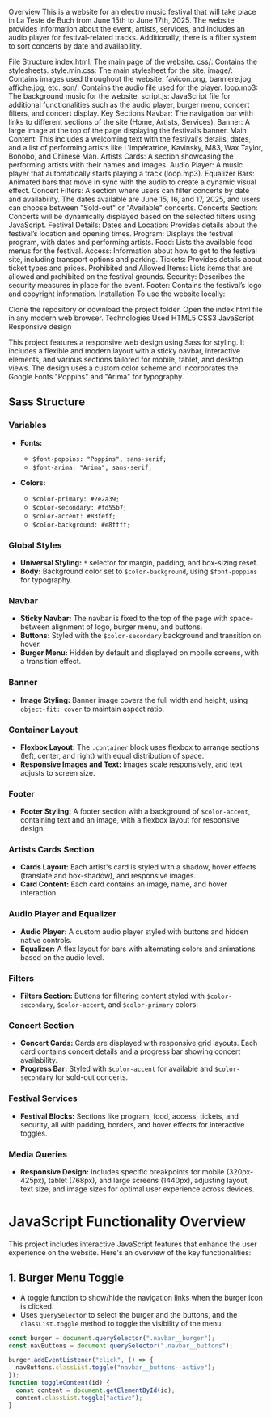Overview
This is a website for an electro music festival that will take place in La Teste de Buch from June 15th to June 17th, 2025. The website provides information about the event, artists, services, and includes an audio player for festival-related tracks. Additionally, there is a filter system to sort concerts by date and availability.

File Structure
index.html: The main page of the website.
css/: Contains the stylesheets.
style.min.css: The main stylesheet for the site.
image/: Contains images used throughout the website.
favicon.png, banniere.jpg, affiche.jpg, etc.
son/: Contains the audio file used for the player.
loop.mp3: The background music for the website.
script.js: JavaScript file for additional functionalities such as the audio player, burger menu, concert filters, and concert display.
Key Sections
Navbar: The navigation bar with links to different sections of the site (Home, Artists, Services).
Banner: A large image at the top of the page displaying the festival’s banner.
Main Content: This includes a welcoming text with the festival's details, dates, and a list of performing artists like L'impératrice, Kavinsky, M83, Wax Taylor, Bonobo, and Chinese Man.
Artists Cards: A section showcasing the performing artists with their names and images.
Audio Player: A music player that automatically starts playing a track (loop.mp3).
Equalizer Bars: Animated bars that move in sync with the audio to create a dynamic visual effect.
Concert Filters: A section where users can filter concerts by date and availability. The dates available are June 15, 16, and 17, 2025, and users can choose between "Sold-out" or "Available" concerts.
Concerts Section: Concerts will be dynamically displayed based on the selected filters using JavaScript.
Festival Details:
Dates and Location: Provides details about the festival’s location and opening times.
Program: Displays the festival program, with dates and performing artists.
Food: Lists the available food menus for the festival.
Access: Information about how to get to the festival site, including transport options and parking.
Tickets: Provides details about ticket types and prices.
Prohibited and Allowed Items: Lists items that are allowed and prohibited on the festival grounds.
Security: Describes the security measures in place for the event.
Footer: Contains the festival’s logo and copyright information.
Installation
To use the website locally:

Clone the repository or download the project folder.
Open the index.html file in any modern web browser.
Technologies Used
HTML5
CSS3
JavaScript
Responsive design

This project features a responsive web design using Sass for styling. It includes a flexible and modern layout with a sticky navbar, interactive elements, and various sections tailored for mobile, tablet, and desktop views. The design uses a custom color scheme and incorporates the Google Fonts "Poppins" and "Arima" for typography.

## Sass Structure

### Variables

- **Fonts:**
  - `$font-poppins: "Poppins", sans-serif;`
  - `$font-arima: "Arima", sans-serif;`

- **Colors:**
  - `$color-primary: #2e2a39;`
  - `$color-secondary: #fd55b7;`
  - `$color-accent: #83feff;`
  - `$color-background: #e8ffff;`

### Global Styles

- **Universal Styling:** `*` selector for margin, padding, and box-sizing reset.
- **Body:** Background color set to `$color-background`, using `$font-poppins` for typography.

### Navbar

- **Sticky Navbar:** The navbar is fixed to the top of the page with space-between alignment of logo, burger menu, and buttons.
- **Buttons:** Styled with the `$color-secondary` background and transition on hover.
- **Burger Menu:** Hidden by default and displayed on mobile screens, with a transition effect.

### Banner

- **Image Styling:** Banner image covers the full width and height, using `object-fit: cover` to maintain aspect ratio.

### Container Layout

- **Flexbox Layout:** The `.container` block uses flexbox to arrange sections (left, center, and right) with equal distribution of space.
- **Responsive Images and Text:** Images scale responsively, and text adjusts to screen size.

### Footer

- **Footer Styling:** A footer section with a background of `$color-accent`, containing text and an image, with a flexbox layout for responsive design.

### Artists Cards Section

- **Cards Layout:** Each artist's card is styled with a shadow, hover effects (translate and box-shadow), and responsive images.
- **Card Content:** Each card contains an image, name, and hover interaction.

### Audio Player and Equalizer

- **Audio Player:** A custom audio player styled with buttons and hidden native controls.
- **Equalizer:** A flex layout for bars with alternating colors and animations based on the audio level.

### Filters

- **Filters Section:** Buttons for filtering content styled with `$color-secondary`, `$color-accent`, and `$color-primary` colors.

### Concert Section

- **Concert Cards:** Cards are displayed with responsive grid layouts. Each card contains concert details and a progress bar showing concert availability.
- **Progress Bar:** Styled with `$color-accent` for available and `$color-secondary` for sold-out concerts.

### Festival Services

- **Festival Blocks:** Sections like program, food, access, tickets, and security, all with padding, borders, and hover effects for interactive toggles.

### Media Queries

- **Responsive Design:** Includes specific breakpoints for mobile (320px-425px), tablet (768px), and large screens (1440px), adjusting layout, text size, and image sizes for optimal user experience across devices.

# JavaScript Functionality Overview

This project includes interactive JavaScript features that enhance the user experience on the website. Here's an overview of the key functionalities:

## 1. Burger Menu Toggle
- A toggle function to show/hide the navigation links when the burger icon is clicked.
- Uses `querySelector` to select the burger and the buttons, and the `classList.toggle` method to toggle the visibility of the menu.

```js
const burger = document.querySelector(".navbar__burger");
const navButtons = document.querySelector(".navbar__buttons");

burger.addEventListener("click", () => {
  navButtons.classList.toggle("navbar__buttons--active");
});
function toggleContent(id) {
  const content = document.getElementById(id);
  content.classList.toggle("active");
}

